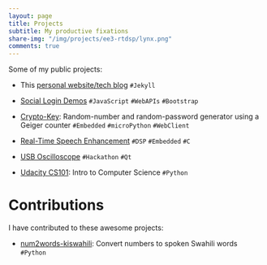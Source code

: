 ```yaml
---
layout: page
title: Projects
subtitle: My productive fixations
share-img: "/img/projects/ee3-rtdsp/lynx.png"
comments: true
---
```


Some of my public projects:

- This [personal website/tech blog](/blog/how-i-made-this-website/ "How I made this website!") `#Jekyll`

- [Social Login Demos](/social-login-demos/) `#JavaScript` `#WebAPIs` `#Bootstrap`

- [Crypto-Key](https://github.com/eugenius1/esys-cw1 "EE3: Embedded Systems"): Random-number and random-password generator using a Geiger counter `#Embedded` `#microPython` `#WebClient`

- [Real-Time Speech Enhancement](/projects/ee3-rtdsp/ "EE3: Real-Time Digital Signal Processing") `#DSP` `#Embedded` `#C`

- [USB Oscilloscope](http://www.harrybeadle.co.uk/fbhack/ "Written by teammate Harry Beadle") `#Hackathon` `#Qt`

- [Udacity CS101](https://github.com/eugenius1/Udacity-CS101): Intro to Computer Science `#Python`

# Contributions

I have contributed to these awesome projects:

- [num2words-kiswahili](https://github.com/machakux/num2words-kiswahili): Convert numbers to spoken Swahili words `#Python`